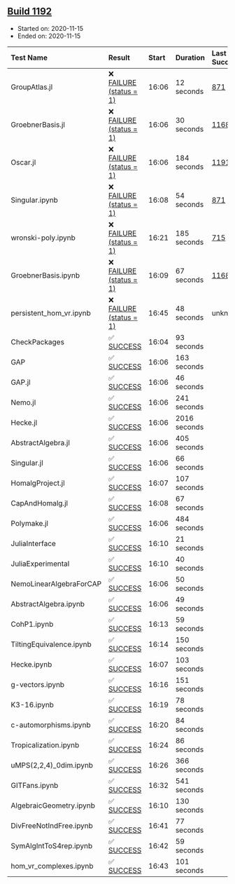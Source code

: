 ## [Build 1192](https://oscarci.mathematik.uni-kl.de/job/oscar-stable/1192/)

* Started on: 2020-11-15
* Ended on: 2020-11-15

| Test Name    | Result | Start | Duration | Last Success | First Failure |
|:-------------|:-------|:------|:---------|:-------------|:--------------|
| GroupAtlas.jl | ❌ [FAILURE (status = 1)](https://oscarci.mathematik.uni-kl.de/job/oscar-stable/1192/artifact/logs/build-1192/GroupAtlas.jl.log) | 16:06 | 12 seconds | [871](https://oscarci.mathematik.uni-kl.de/job/oscar-stable/871/) | [872](https://oscarci.mathematik.uni-kl.de/job/oscar-stable/872/) |
| GroebnerBasis.jl | ❌ [FAILURE (status = 1)](https://oscarci.mathematik.uni-kl.de/job/oscar-stable/1192/artifact/logs/build-1192/GroebnerBasis.jl.log) | 16:06 | 30 seconds | [1168](https://oscarci.mathematik.uni-kl.de/job/oscar-stable/1168/) | [1169](https://oscarci.mathematik.uni-kl.de/job/oscar-stable/1169/) |
| Oscar.jl | ❌ [FAILURE (status = 1)](https://oscarci.mathematik.uni-kl.de/job/oscar-stable/1192/artifact/logs/build-1192/Oscar.jl.log) | 16:06 | 184 seconds | [1191](https://oscarci.mathematik.uni-kl.de/job/oscar-stable/1191/) | [1192](https://oscarci.mathematik.uni-kl.de/job/oscar-stable/1192/) |
| Singular.ipynb | ❌ [FAILURE (status = 1)](https://oscarci.mathematik.uni-kl.de/job/oscar-stable/1192/artifact/logs/build-1192/Singular.ipynb.log) | 16:08 | 54 seconds | [871](https://oscarci.mathematik.uni-kl.de/job/oscar-stable/871/) | [872](https://oscarci.mathematik.uni-kl.de/job/oscar-stable/872/) |
| wronski-poly.ipynb | ❌ [FAILURE (status = 1)](https://oscarci.mathematik.uni-kl.de/job/oscar-stable/1192/artifact/logs/build-1192/wronski-poly.ipynb.log) | 16:21 | 185 seconds | [715](https://oscarci.mathematik.uni-kl.de/job/oscar-stable/715/) | [716](https://oscarci.mathematik.uni-kl.de/job/oscar-stable/716/) |
| GroebnerBasis.ipynb | ❌ [FAILURE (status = 1)](https://oscarci.mathematik.uni-kl.de/job/oscar-stable/1192/artifact/logs/build-1192/GroebnerBasis.ipynb.log) | 16:09 | 67 seconds | [1168](https://oscarci.mathematik.uni-kl.de/job/oscar-stable/1168/) | [1169](https://oscarci.mathematik.uni-kl.de/job/oscar-stable/1169/) |
| persistent_hom_vr.ipynb | ❌ [FAILURE (status = 1)](https://oscarci.mathematik.uni-kl.de/job/oscar-stable/1192/artifact/logs/build-1192/persistent_hom_vr.ipynb.log) | 16:45 | 48 seconds | unknown | unknown |
| CheckPackages | ✅ [SUCCESS](https://oscarci.mathematik.uni-kl.de/job/oscar-stable/1192/artifact/logs/build-1192/CheckPackages.log) | 16:04 | 93 seconds |  |  |
| GAP | ✅ [SUCCESS](https://oscarci.mathematik.uni-kl.de/job/oscar-stable/1192/artifact/logs/build-1192/GAP.log) | 16:06 | 163 seconds |  |  |
| GAP.jl | ✅ [SUCCESS](https://oscarci.mathematik.uni-kl.de/job/oscar-stable/1192/artifact/logs/build-1192/GAP.jl.log) | 16:06 | 46 seconds |  |  |
| Nemo.jl | ✅ [SUCCESS](https://oscarci.mathematik.uni-kl.de/job/oscar-stable/1192/artifact/logs/build-1192/Nemo.jl.log) | 16:06 | 241 seconds |  |  |
| Hecke.jl | ✅ [SUCCESS](https://oscarci.mathematik.uni-kl.de/job/oscar-stable/1192/artifact/logs/build-1192/Hecke.jl.log) | 16:06 | 2016 seconds |  |  |
| AbstractAlgebra.jl | ✅ [SUCCESS](https://oscarci.mathematik.uni-kl.de/job/oscar-stable/1192/artifact/logs/build-1192/AbstractAlgebra.jl.log) | 16:06 | 405 seconds |  |  |
| Singular.jl | ✅ [SUCCESS](https://oscarci.mathematik.uni-kl.de/job/oscar-stable/1192/artifact/logs/build-1192/Singular.jl.log) | 16:06 | 66 seconds |  |  |
| HomalgProject.jl | ✅ [SUCCESS](https://oscarci.mathematik.uni-kl.de/job/oscar-stable/1192/artifact/logs/build-1192/HomalgProject.jl.log) | 16:07 | 107 seconds |  |  |
| CapAndHomalg.jl | ✅ [SUCCESS](https://oscarci.mathematik.uni-kl.de/job/oscar-stable/1192/artifact/logs/build-1192/CapAndHomalg.jl.log) | 16:08 | 67 seconds |  |  |
| Polymake.jl | ✅ [SUCCESS](https://oscarci.mathematik.uni-kl.de/job/oscar-stable/1192/artifact/logs/build-1192/Polymake.jl.log) | 16:06 | 484 seconds |  |  |
| JuliaInterface | ✅ [SUCCESS](https://oscarci.mathematik.uni-kl.de/job/oscar-stable/1192/artifact/logs/build-1192/JuliaInterface.log) | 16:10 | 21 seconds |  |  |
| JuliaExperimental | ✅ [SUCCESS](https://oscarci.mathematik.uni-kl.de/job/oscar-stable/1192/artifact/logs/build-1192/JuliaExperimental.log) | 16:10 | 40 seconds |  |  |
| NemoLinearAlgebraForCAP | ✅ [SUCCESS](https://oscarci.mathematik.uni-kl.de/job/oscar-stable/1192/artifact/logs/build-1192/NemoLinearAlgebraForCAP.log) | 16:06 | 50 seconds |  |  |
| AbstractAlgebra.ipynb | ✅ [SUCCESS](https://oscarci.mathematik.uni-kl.de/job/oscar-stable/1192/artifact/logs/build-1192/AbstractAlgebra.ipynb.log) | 16:06 | 49 seconds |  |  |
| CohP1.ipynb | ✅ [SUCCESS](https://oscarci.mathematik.uni-kl.de/job/oscar-stable/1192/artifact/logs/build-1192/CohP1.ipynb.log) | 16:13 | 59 seconds |  |  |
| TiltingEquivalence.ipynb | ✅ [SUCCESS](https://oscarci.mathematik.uni-kl.de/job/oscar-stable/1192/artifact/logs/build-1192/TiltingEquivalence.ipynb.log) | 16:14 | 150 seconds |  |  |
| Hecke.ipynb | ✅ [SUCCESS](https://oscarci.mathematik.uni-kl.de/job/oscar-stable/1192/artifact/logs/build-1192/Hecke.ipynb.log) | 16:07 | 103 seconds |  |  |
| g-vectors.ipynb | ✅ [SUCCESS](https://oscarci.mathematik.uni-kl.de/job/oscar-stable/1192/artifact/logs/build-1192/g-vectors.ipynb.log) | 16:16 | 151 seconds |  |  |
| K3-16.ipynb | ✅ [SUCCESS](https://oscarci.mathematik.uni-kl.de/job/oscar-stable/1192/artifact/logs/build-1192/K3-16.ipynb.log) | 16:19 | 78 seconds |  |  |
| c-automorphisms.ipynb | ✅ [SUCCESS](https://oscarci.mathematik.uni-kl.de/job/oscar-stable/1192/artifact/logs/build-1192/c-automorphisms.ipynb.log) | 16:20 | 84 seconds |  |  |
| Tropicalization.ipynb | ✅ [SUCCESS](https://oscarci.mathematik.uni-kl.de/job/oscar-stable/1192/artifact/logs/build-1192/Tropicalization.ipynb.log) | 16:24 | 86 seconds |  |  |
| uMPS(2,2,4)_0dim.ipynb | ✅ [SUCCESS](https://oscarci.mathematik.uni-kl.de/job/oscar-stable/1192/artifact/logs/build-1192/uMPS-2-2-4-_0dim.ipynb.log) | 16:26 | 366 seconds |  |  |
| GITFans.ipynb | ✅ [SUCCESS](https://oscarci.mathematik.uni-kl.de/job/oscar-stable/1192/artifact/logs/build-1192/GITFans.ipynb.log) | 16:32 | 541 seconds |  |  |
| AlgebraicGeometry.ipynb | ✅ [SUCCESS](https://oscarci.mathematik.uni-kl.de/job/oscar-stable/1192/artifact/logs/build-1192/AlgebraicGeometry.ipynb.log) | 16:10 | 130 seconds |  |  |
| DivFreeNotIndFree.ipynb | ✅ [SUCCESS](https://oscarci.mathematik.uni-kl.de/job/oscar-stable/1192/artifact/logs/build-1192/DivFreeNotIndFree.ipynb.log) | 16:41 | 77 seconds |  |  |
| SymAlgIntToS4rep.ipynb | ✅ [SUCCESS](https://oscarci.mathematik.uni-kl.de/job/oscar-stable/1192/artifact/logs/build-1192/SymAlgIntToS4rep.ipynb.log) | 16:42 | 59 seconds |  |  |
| hom_vr_complexes.ipynb | ✅ [SUCCESS](https://oscarci.mathematik.uni-kl.de/job/oscar-stable/1192/artifact/logs/build-1192/hom_vr_complexes.ipynb.log) | 16:43 | 101 seconds |  |  |
